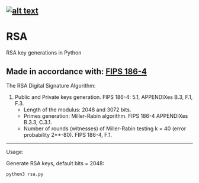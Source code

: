 [![alt text](https://img.shields.io/badge/python-3.8-red)](https://python.org)
---
# RSA
RSA key generations in Python 

Made in accordance with: [FIPS 186-4](https://csrc.nist.gov/publications/detail/fips/186/4/final) 
---
The RSA Digital Signature Algorithm:

1. Public and Private keys generation. FIPS 186-4: 5.1, APPENDIXes B.3, F.1, F.3.
    - Length of the modulus: 2048 and 3072 bits.
    - Primes generation: Miller-Rabin algorithm. FIPS 186-4 APPENDIXes B.3.3, C.3.1.
    - Number of rounds (witnesses) of Miller-Rabin testing k = 40 (error probability 2**-80). FIPS 186-4, F.1.
---
Usage:

Generate RSA keys, default bits = 2048:
```
python3 rsa.py
```
